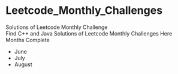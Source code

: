 # Leetcode_Monthly_Challenges
Solutions of Leetcode Monthly Challenge <br>
Find C++ and Java Solutions of Leetcode Monthly Challenges Here <br>
Months Complete
  - June
  - July
  - August
